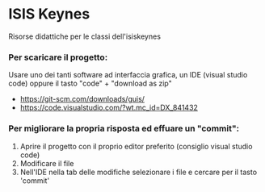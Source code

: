 # ISIS Keynes
Risorse didattiche per le classi dell'isiskeynes


### Per scaricare il progetto:
Usare uno dei tanti software ad interfaccia grafica, un IDE (visual studio code) oppure il tasto "code" + "download as zip"
- https://git-scm.com/downloads/guis/
- https://code.visualstudio.com/?wt.mc_id=DX_841432


### Per migliorare la propria risposta ed effuare un "commit": 
1) Aprire il progetto con il proprio editor preferito (consiglio visual studio code)
2) Modificare il file
3) Nell'IDE nella tab delle modifiche selezionare i file e cercare per il tasto 'commit'
